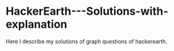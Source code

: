 # HackerEarth---Solutions-with-explanation

Here I describe my solutions of graph questions of hackerearth.
